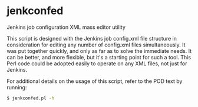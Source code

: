 # jenkconfed
Jenkins job configuration XML mass editor utility

This script is designed with the Jenkins job config.xml file structure in
consideration for editing any number of config.xml files simultaneously. It was
put together quickly, and only as far as to solve the immediate needs. It can be
better, and more flexible, but it's a starting point for such a tool. This Perl
code could be adopted easily to operate on any XML files, not just for Jenkins.

For additional details on the usage of this script, refer to the POD text by
running:

```bash
$ jenkconfed.pl -h
```

